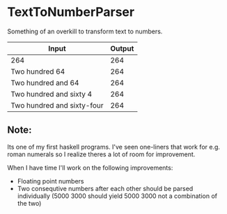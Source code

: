 # TextToNumberParser
Something of an overkill to transform text to numbers.

| Input                         | Output        |
| ------------------------------|:--------------|
| 264                           | 264           |
| Two hundred 64                | 264           |
| Two hundred and 64            | 264           |
| Two hundred and sixty 4       | 264           |
| Two hundred and sixty-four    | 264           |

## Note:
Its one of my first haskell programs. I've seen one-liners that work for e.g. roman numerals so I realize theres a lot of room for improvement.  

When I have time I'll work on the following improvements:
* Floating point numbers
* Two consequtive numbers after each other should be parsed individually (5000 3000 should yield 5000 3000 not a combination of the two)
